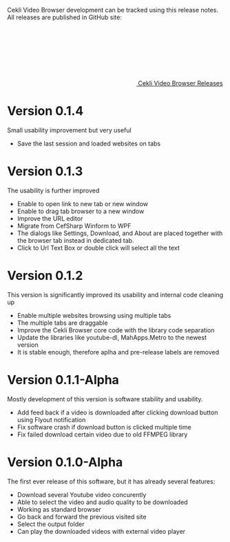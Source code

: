 ---
---

Cekli Video Browser development can be tracked using this release notes.<br/>
All releases are published in GitHub site:<br/>
[<svg class="svg-icon"><use xlink:href="/VideoBrowser/assets/minima-social-icons.svg#github"></use></svg> Cekli Video Browser Releases](https://github.com/yoyokits/VideoBrowser/releases)

# Version 0.1.4
Small usability  improvement but very useful
* Save the last session and loaded websites on tabs

# Version 0.1.3
The usability is further improved
* Enable to open link to new tab or new window
* Enable to drag tab browser to a new window
* Improve the URL editor
* Migrate from CefSharp Winform to WPF
* The dialogs like Settings, Download, and About are placed together with the browser tab instead in dedicated tab.
* Click to Url Text Box or double click will select all the text

# Version 0.1.2
This version is significantly improved its usability and internal code cleaning up
* Enable multiple websites browsing using multiple tabs
* The multiple tabs are draggable
* Improve the Cekli Browser core code with the library code separation
* Update the libraries like youtube-dl, MahApps.Metro to the newest version
* It is stable enough, therefore aplha and pre-release labels are removed  

# Version 0.1.1-Alpha
Mostly development of this version is software stability and usability.
* Add feed back if a video is downloaded after clicking download button using Flyout notification
* Fix software crash if download button is clicked multiple time
* Fix failed download certain video due to old FFMPEG library

# Version 0.1.0-Alpha
The first ever release of this software, but it has already several features:
* Download several Youtube  video concurently
* Able to select the video and audio quality to be downloaded
* Working as standard browser
* Go back and forward the previous visited site
* Select the output folder
* Can play the downloaded videos with external video player
